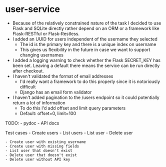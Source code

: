 user-service
============

- Because of the relatively constrained nature of the task I decided to use Flask and SQLite directly rather depend on an ORM or a framework like Flask-RESTful or Flask-Restless.
- I added an UUID for users independent of the username they selected
	- The id is the primary key and there is a unique index on username
	- This gives us flexibility in the future in case we want to support changing usernames
- I added a logging warning to check whether the Flask SECRET_KEY has been set. Leaving a default there means the service can be run directly after checkout.  
- I haven't validated the format of email addresses
	- I'd really want a framework to do this properly since it is notoriously difficult
	- Django has an email form validator
- I haven't added pagination to the /users endpoint so it could potentially return a lot of information
	- To do this I'd add offset and limit query parameters
	- Default: offset=0, limit=100

TODO:
	- pydoc
	- API docs

Test cases
	- Create users
	- List users
	- List user
	- Delete user

	- Create user with existing username
	- Create user with missing fields
	- List user that doesn't exist
	- Delete user that doesn't exist
	- Delete user without API key